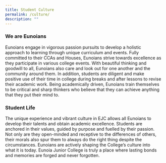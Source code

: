 ```yaml
---
title: Student Culture
permalink: /culture/
description: ""
---
```

### We are Eunoians

Eunoians engage in vigorous passion pursuits to develop a holistic approach to learning through unique curriculum and events. Fully committed to their CCAs and Houses, Eunoians strive towards excellence as they participate in various college events. With beautiful thinking and goodwill to all, Eunoians also care and look out for one another and the community around them. In addition, students are diligent and make positive use of their time in college during breaks and after lessons to revise their academic work. Being academically driven, Eunoians train themselves to be critical and sharp thinkers who believe that they can achieve anything that they put their mind to.

### Student Life

The unique experience and vibrant culture in EJC allows all Eunoians to develop their talents and obtain academic excellence. Students are anchored in their values, guided by purpose and fuelled by their passion. Not only are they open-minded and receptive to the differences of others, their morals also spur them to always do the right thing despite the circumstances. Eunoians are actively shaping the College’s culture into what it is today. Eunoia Junior College is truly a place where lasting bonds and memories are forged and never forgotten.